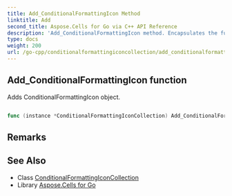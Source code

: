 ```yaml
---
title: Add_ConditionalFormattingIcon Method 
linktitle: Add
second_title: Aspose.Cells for Go via C++ API Reference
description: 'Add_ConditionalFormattingIcon method. Encapsulates the function that represents add in Go.'
type: docs
weight: 200
url: /go-cpp/conditionalformattingiconcollection/add_conditionalformattingicon/
---
```


## Add_ConditionalFormattingIcon function

Adds ConditionalFormattingIcon object.

```go

func (instance *ConditionalFormattingIconCollection) Add_ConditionalFormattingIcon(cficon *ConditionalFormattingIcon)  (int32,  error) 

```

## Remarks


## See Also

* Class [ConditionalFormattingIconCollection](../)
* Library [Aspose.Cells for Go](../../)
